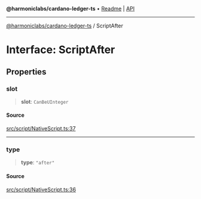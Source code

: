 **@harmoniclabs/cardano-ledger-ts** • [Readme](../README.md) \| [API](../globals.md)

***

[@harmoniclabs/cardano-ledger-ts](../README.md) / ScriptAfter

# Interface: ScriptAfter

## Properties

### slot

> **slot**: `CanBeUInteger`

#### Source

[src/script/NativeScript.ts:37](https://github.com/HarmonicLabs/cardano-ledger-ts/blob/d1659b0/src/script/NativeScript.ts#L37)

***

### type

> **type**: `"after"`

#### Source

[src/script/NativeScript.ts:36](https://github.com/HarmonicLabs/cardano-ledger-ts/blob/d1659b0/src/script/NativeScript.ts#L36)
